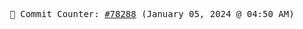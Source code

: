 <p align="center">
    <samp>
        📮 Commit Counter: <a href="https://github.com/Javascript-void0/Javascript-void0/commits/main">#78288</a> (January 05, 2024 @ 04:50 AM)
    </samp>
</p>